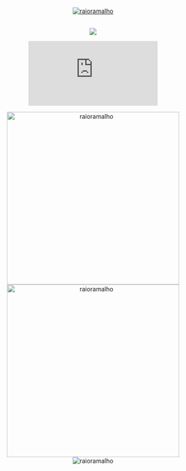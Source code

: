 <br>
<p align="center"> <a href="#"><img src="https://github-profile-trophy.vercel.app/?username=raioramalho&theme=darkhub&no-frame=true&row=2&column=3&margin-w=30&margin-h=30" alt="raioramalho" /></a> </p>
<br>
<div align=center>
<img src="https://wakatime.com/badge/user/3b64adb0-ca65-422c-bc39-641f0569c21c.svg"/>

<figure><embed src="https://wakatime.com/share/@raioramalho/14f30292-4469-439c-af04-ed5769d039a4.svg"></embed></figure>

</div>

<div align=center>

 <img width="400em" src="https://github-readme-stats.vercel.app/api?username=raioramalho&show_icons=true&theme=dark&hide_border=true&cache_seconds=1800&locale=en" alt="raioramalho" />

<img width="400em" src="https://github-readme-streak-stats.herokuapp.com/?user=raioramalho&theme=dark&hide_border=true" alt="raioramalho" />

</div>
<div align=center>
<img src="https://github-readme-stats.vercel.app/api/top-langs?username=raioramalho&show_icons=true&theme=dark&hide_border=true&locale=en&layout=default" alt="raioramalho" />
</div>
